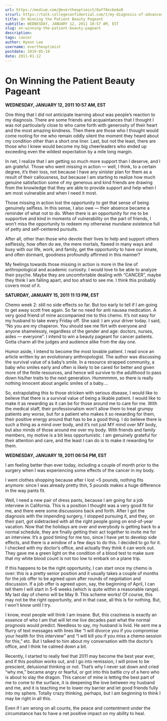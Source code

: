 ```yaml
---
url: https://medium.com/@evertheoptimist/8aff8ecbe6a9
srcurl: https://talk.collegeconfidential.com/t/my-diagnosis-of-advanced-cancer-how-to-help-my-kids/1013554/372
title: On Winning the Patient Beauty Pageant
subtitle: WEDNESDAY, JANUARY 12, 2011 10:57 AM, EST
slug: on-winning-the-patient-beauty-pageant
description: 
tags: cancer
author: Hyeon Lee
username: evertheoptimist
postdate: 2019-05-19
date: 2011-01-12
---
```


# On Winning the Patient Beauty Pageant

**WEDNESDAY, JANUARY 12, 2011 10:57 AM, EST**

One thing that I did not anticipate learning about was people’s reaction to my diagnosis. There are some friends and acquaintances that I thought I was not particularly close to who came forth with generosity of their heart and the most amazing kindness. Then there are those who I thought would come rooting for me who remain oddly silent the moment they heard about my condition other than a short one liner. Last, but not the least, there are those who I knew would become my big cheerleaders who ended up exceeding even the wildest expectation by a mile long margin.

In net, I realize that I am getting so much more support than I deserve, and I am grateful. Those who went missing in action — well, I think, to a certain degree, it’s their loss, not because I have any sinister plan for them as a result of their callousness, but because I am starting to realize how much genuine satisfaction some of my generous and kind friends are drawing from the knowledge that they are able to provide support and help when I am most vulnerable and when I need it most.

Those missing in action lost the opportunity to get that sense of being genuinely selfless. In this sense, I also owe — their absence became a reminder of what not to do. When there is an opportunity for me to be supportive and kind in moments of vulnerability on the part of friends, I won’t miss the opportunity to redeem my otherwise mundane existence full of petty and self-centered pursuits.

After all, other than those who devote their lives to help and support others selflessly, how often do we, the mere mortals, flawed in many ways and busy with our life, work, and family, get the opportunity to have our innate, and often dormant, goodness profoundly affirmed in this manner?

My feelings towards those missing in action is more in the line of anthropological and academic curiosity. I would love to be able to analyze their psyche. Maybe they are uncomfortable dealing with “CANCER”, maybe they think I am falling apart, and too afraid to see me. I think this probably covers most of it.

**SATURDAY, JANUARY 15, 2011 11:13 PM, EST**

Chemo week 2: still no side effects so far. But too early to tell if I am going to get away scott free again. So far no need for anti nausea medication. A very good friend of mine accompanied me to this chemo. It’s not easy for my husband to take every Friday off. She said: I am your driver today. I said, “No you are my chaperon. You should see me flirt with everyone and anyone shamelessly, regardless of the gender and age: doctors, nurses, aides — everyone”. I intend to win a beauty pageant for cancer patients. Gotta charm all the judges and audience alike from the day one.

Humor aside, I intend to become the most lovable patient. I read once an article written by an evolutionary anthropologist. The author was discussing the survival value of a baby’s smile. In a resource strapped community, a baby who smiles early and often is likely to be cared for better and given more of the finite resources, and hence will survive to the adulthood to pass down his/her traits to the next generation. Hummmmm, so there is really nothing innocent about angelic smiles of a baby….

So, extrapolating this to those stricken with serious disease, I would like to believe that there is a survival value of being a likable patient. I would like to make it as rewarding as it can be for those around me to care for me. With the medical staff, their professionalism won’t allow them to treat grumpy patients any worse, but for a patient who makes it so rewarding for them, their positive energy around that has to be a good thing. I do believe there is such a thing as a mind over body, and it’s not just MY mind over MY body, but also minds of those around me over my body. With friends and family members, my motive is a bit less opportunistic. I am genuinely grateful for their attention and care, and the least I can do is to make it rewarding for them.

**WEDNESDAY, JANUARY 19, 2011 06:54 PM, EST**

I am feeling better than ever today, including a couple of month prior to the surgery when I was experiencing some effects of the cancer in my body.

I went clothes shopping because after I lost ~5 pounds, nothing fits anymore: since I was already pretty thin, 5 pounds makes a huge difference in the way pants fit.

Well, I need a new pair of dress pants, because I am going for a job interview in California. This is a position I thought was a very good fit for me, and there were some discussions back and forth. After I got the diagnosis with the impending surgery, I stopped pursuing it, and they, on their part, got sidetracked with all the right people going on end-of-year vacation. Now that the holidays are over and everybody is getting back to a normal schedule, they are finally getting their act together to invite me for an interview. It’s a good timing for me too, since I have yet to develop side effects, and there is a window of a few days to do this. I decided to go for it. I checked with my doctor’s office, and actually they think it can work out. They gave me a green light on the condition of a blood test to make sure that my white blood count is not too low to embark on a plane trip.

If this happens to be the right opportunity, I can start once my chemo is over: this is a pretty senior position and it usually takes a couple of months for the job offer to be agreed upon after rounds of negotiation and discussion. If a job offer is agreed upon, say, the beginning of April, I can tell them I will start in 5–6 weeks (which is quite within a reasonable range). My last day of chemo will be May 9. This scheme works! Of course, this may not be the right opportunity, and in that case, all this is for nothing. But, I won’t know until I try.

I know, most people will think I am insane. But, this craziness is exactly an essence of who I am that will let me live decades past what the normal prognosis would predict. Needless to say, my husband is livid. He sent me a flurry of text messages with lines like “I will divorce you if you compromise your health for this interview” and “I will kill you if you miss a chemo session for this,” etc. But I talked to him about my conversation with the doctor’s office, and I think he calmed down a bit.

Recently, I started to really feel that 2011 may become the best year ever, and if this position works out, and I go into remission, I will prove to be prescient, delusional thinking or not. That’s why I never sat down and cried “why me,” became angry or fearful, or got into this battle cry of a hero who is about to slay the dragon. This cancer of mine is letting the best part of me to come to the surface, it is deepening the love between my husband and me, and it is teaching me to lower my barrier and let good friends fully into my sphere. Totally crazy thinking, perhaps, but I am beginning to think I may be right in all this.

Even if I am wrong on all counts, the peace and contentment under the circumstance has to have a net positive impact on my ability to heal.
